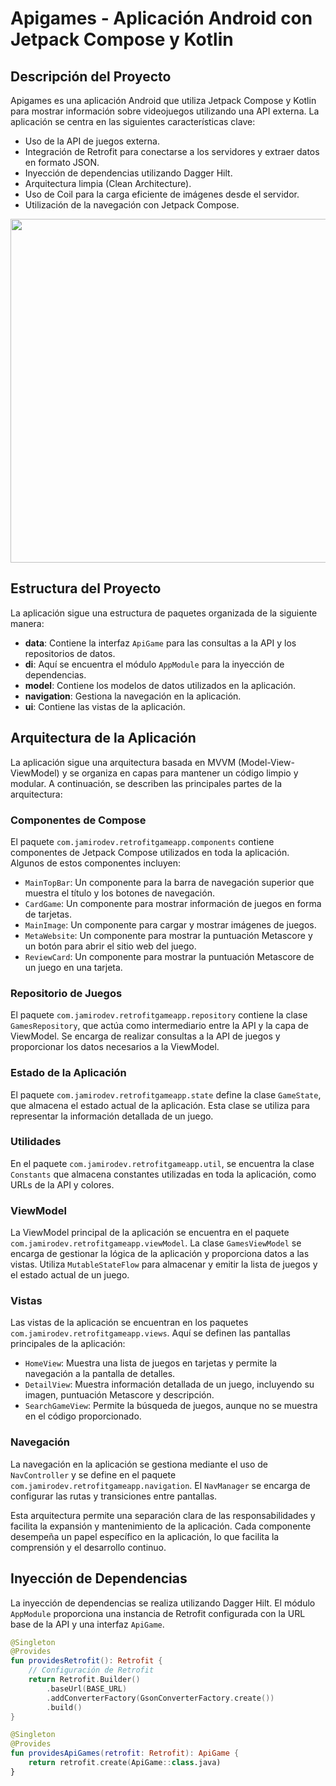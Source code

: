 # Apigames - Aplicación Android con Jetpack Compose y Kotlin

## Descripción del Proyecto
Apigames es una aplicación Android que utiliza Jetpack Compose y Kotlin para mostrar información sobre videojuegos utilizando una API externa. La aplicación se centra en las siguientes características clave:

- Uso de la API de juegos externa.
- Integración de Retrofit para conectarse a los servidores y extraer datos en formato JSON.
- Inyección de dependencias utilizando Dagger Hilt.
- Arquitectura limpia (Clean Architecture).
- Uso de Coil para la carga eficiente de imágenes desde el servidor.
- Utilización de la navegación con Jetpack Compose.

<img src="https://github.com/jamirou/Personal_Schedule/assets/48457084/09cd01ba-a680-49ce-9959-2b015beacb49" height="550" />
  

## Estructura del Proyecto
La aplicación sigue una estructura de paquetes organizada de la siguiente manera:

- **data**: Contiene la interfaz `ApiGame` para las consultas a la API y los repositorios de datos.
- **di**: Aquí se encuentra el módulo `AppModule` para la inyección de dependencias.
- **model**: Contiene los modelos de datos utilizados en la aplicación.
- **navigation**: Gestiona la navegación en la aplicación.
- **ui**: Contiene las vistas de la aplicación.
  
## Arquitectura de la Aplicación

La aplicación sigue una arquitectura basada en MVVM (Model-View-ViewModel) y se organiza en capas para mantener un código limpio y modular. A continuación, se describen las principales partes de la arquitectura:

### Componentes de Compose

El paquete `com.jamirodev.retrofitgameapp.components` contiene componentes de Jetpack Compose utilizados en toda la aplicación. Algunos de estos componentes incluyen:

- `MainTopBar`: Un componente para la barra de navegación superior que muestra el título y los botones de navegación.
- `CardGame`: Un componente para mostrar información de juegos en forma de tarjetas.
- `MainImage`: Un componente para cargar y mostrar imágenes de juegos.
- `MetaWebsite`: Un componente para mostrar la puntuación Metascore y un botón para abrir el sitio web del juego.
- `ReviewCard`: Un componente para mostrar la puntuación Metascore de un juego en una tarjeta.

### Repositorio de Juegos

El paquete `com.jamirodev.retrofitgameapp.repository` contiene la clase `GamesRepository`, que actúa como intermediario entre la API y la capa de ViewModel. Se encarga de realizar consultas a la API de juegos y proporcionar los datos necesarios a la ViewModel.

### Estado de la Aplicación

El paquete `com.jamirodev.retrofitgameapp.state` define la clase `GameState`, que almacena el estado actual de la aplicación. Esta clase se utiliza para representar la información detallada de un juego.

### Utilidades

En el paquete `com.jamirodev.retrofitgameapp.util`, se encuentra la clase `Constants` que almacena constantes utilizadas en toda la aplicación, como URLs de la API y colores.

### ViewModel

La ViewModel principal de la aplicación se encuentra en el paquete `com.jamirodev.retrofitgameapp.viewModel`. La clase `GamesViewModel` se encarga de gestionar la lógica de la aplicación y proporciona datos a las vistas. Utiliza `MutableStateFlow` para almacenar y emitir la lista de juegos y el estado actual de un juego.

### Vistas

Las vistas de la aplicación se encuentran en los paquetes `com.jamirodev.retrofitgameapp.views`. Aquí se definen las pantallas principales de la aplicación:

- `HomeView`: Muestra una lista de juegos en tarjetas y permite la navegación a la pantalla de detalles.
- `DetailView`: Muestra información detallada de un juego, incluyendo su imagen, puntuación Metascore y descripción.
- `SearchGameView`: Permite la búsqueda de juegos, aunque no se muestra en el código proporcionado.

### Navegación

La navegación en la aplicación se gestiona mediante el uso de `NavController` y se define en el paquete `com.jamirodev.retrofitgameapp.navigation`. El `NavManager` se encarga de configurar las rutas y transiciones entre pantallas.

Esta arquitectura permite una separación clara de las responsabilidades y facilita la expansión y mantenimiento de la aplicación. Cada componente desempeña un papel específico en la aplicación, lo que facilita la comprensión y el desarrollo continuo.


## Inyección de Dependencias
La inyección de dependencias se realiza utilizando Dagger Hilt. El módulo `AppModule` proporciona una instancia de Retrofit configurada con la URL base de la API y una interfaz `ApiGame`.

```kotlin
@Singleton
@Provides
fun providesRetrofit(): Retrofit {
    // Configuración de Retrofit
    return Retrofit.Builder()
        .baseUrl(BASE_URL)
        .addConverterFactory(GsonConverterFactory.create())
        .build()
}

@Singleton
@Provides
fun providesApiGames(retrofit: Retrofit): ApiGame {
    return retrofit.create(ApiGame::class.java)
}
```
